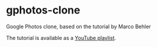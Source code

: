# gphotos-clone
Google Photos clone, based on the tutorial by Marco Behler

The tutorial is available as a [YouTube playlist](https://www.youtube.com/playlist?list=PLIRBoI92yMalMpixA5pFYLgCyCp1s3zxd).
